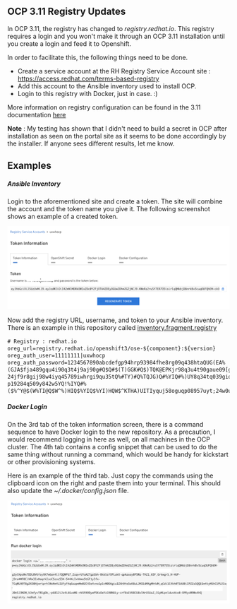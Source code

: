 ## OCP 3.11 Registry Updates

In OCP 3.11, the registry has changed to _registry.redhat.io_. This registry requires a login and you won't make it through an OCP 3.11 installation until you create a login and feed it to Openshift.

In order to facilitate this, the following things need to be done.

- Create a service account at the RH Registry Service Account site : https://access.redhat.com/terms-based-registry
- Add this account to the Ansible inventory used to install OCP.
- Login to this registry with Docker, just in case. :)

More information on registry configuration can be found in the 3.11 documentation [here](https://docs.openshift.com/container-platform/3.11/install/configuring_inventory_file.html#advanced-install-configuring-registry-location)

**Note** : My testing has shown that I didn't need to build a secret in OCP after installation as seen on the portal site as it seems to be done accordingly by the installer. If anyone sees different results, let me know.

## Examples

##### Ansible Inventory

Login to the aforementioned site and create a token. The site will combine the account and the token name you give it. The following screenshot shows an example of a created token.

![Screenshot](registry_redhat_io_token.png)

Now add the registry URL, username, and token to your Ansible inventory. There is an example in this repository called [inventory.fragment.registry](inventory.fragment.registry)

```
# Registry : redhat.io
oreg_url=registry.redhat.io/openshift3/ose-${component}:${version}
oreg_auth_user=11111111|uxwhocp
oreg_auth_password=1234567890abcdefgp94hrp93984fhe8rg09q438htaQUG(EA%(GJA$fja489gqu4i90q3t4j9aj90g#Q$Q#$(T)GGK#Q$)TQK@EPKjr98q3u4t90gaue09[gqp054p3jt09q3i48t9	24jf9r8gij98w4iyq45789iwhrgi9qu35tQ%#TY)#Q%TQJG)Q#%YIQ#%)UY8q34tq039giq094u5yj8qu935tjq093gjqo95yijw590uhjge09jw459pyj409w4j0gq5jhg90q45jy9w45io8r6a[0E%py,Q#T(Q(VT(iearp9gq3i40tiuw509hjw49yi34qj9gjha90pojq0935jy0q39jg09aeu5y09pq3uj5yp09qu5rp9oyujw4o59utp9845wuqgjqw89o4i5u6oq8taiuegqwp049asep5ht09q5hwt9t8auyh9p8qgo8ua4pt0oq435a98z85l68qp[3aoe7t19p57y0-p19284q509y842w5YQ!%IYQ#%($%^Y@$(W%TI@Q$W^%)HIQ$%YIQ$%YI)HQW$^KTHA)UITIyquj58oguqp08957uyt;24w0u5p<F9>tuh945aeYHQ$AEYH(Q5rh8oaeijy9qj45pyoq4a5p9euyq;9puyp9/q45uy9q4u9p5yuq95ypu9jga;OP9UY3Q59GU90P889e5ug89w495gj8950gjw495hjw4oejhg98j9045gW%W$()%Y$)G$K#%)YQ#%JYQJ)%H35
```

##### Docker Login

On the 3rd tab of the token information screen, there is a command sequence to have Docker login to the new repository. As a precaution, I would recommend logging in here as well, on all machines in the OCP cluster. The 4th tab contains a config snippet that can be used to do the same thing without running a command, which would be handy for kickstart or other provisioning systems.

Here is an example of the third tab. Just copy the commands using the clipboard icon on the right and paste them into your terminal. This should also update the  _~/.docker/config.json_ file.

![Screenshot](registry_redhat_io_docker.png)
